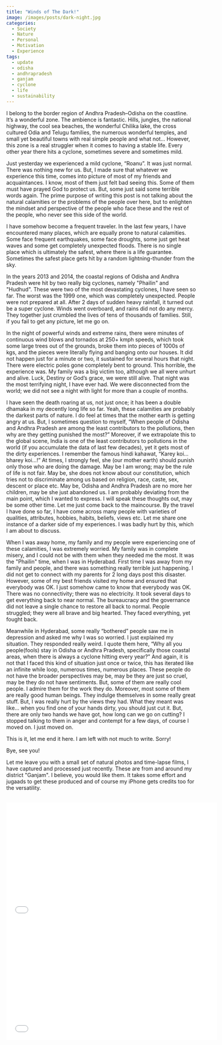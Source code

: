 ```yaml
---
title: "Winds of The Dark!"
image: /images/posts/dark-night.jpg
categories: 
  - Society
  - Nature
  - Personal
  - Motivation
  - Experience
tags:
  - update
  - odisha
  - andhrapradesh
  - ganjam
  - cyclone
  - life
  - sustainability
---
```


I belong to the border region of Andhra Pradesh–Odisha on the coastline. It’s a wonderful zone. The ambience is fantastic. Hills, jungles, the national highway, the cool sea beaches, the wonderful Chilika lake, the cross cultured Odia and Telugu families, the numerous wonderful temples, and small yet beautiful towns with real simple people and what not... However, this zone is a real struggler when it comes to having a stable life. Every other year there hits a cyclone, sometimes severe and sometimes mild.

Just yesterday we experienced a mild cyclone, “Roanu”. It was just normal. There was nothing new for us. But, I made sure that whatever we experience this time, comes into picture of most of my friends and acquaintances. I know, most of them just felt bad seeing this. Some of them must have prayed God to protect us. But, some just said some terrible words again. The prime purpose of writing this post is not talking about the natural calamities or the problems of the people over here, but to enlighten the mindset and perspective of the people who face these and the rest of the people, who never see this side of the world.

I have somehow become a frequent traveler. In the last few years, I have encountered many places, which are equally prone to natural calamities. Some face frequent earthquakes, some face droughts, some just get heat waves and some get completely unexpected floods. There is no single place which is ultimately the safest, where there is a life guarantee. Sometimes the safest place gets hit by a random lightning-thunder from the sky.

In the years 2013 and 2014, the coastal regions of Odisha and Andhra Pradesh were hit by two really big cyclones, namely "Phailin" and "Hudhud". These were two of the most devastating cyclones, I have seen so far. The worst was the 1999 one, which was completely unexpected. People were not prepared at all. After 2 days of sudden heavy rainfall, it turned out be a super cyclone. Winds went overboard, and rains did not do any mercy. They together just crumbled the lives of tens of thousands of families. Still, if you fail to get any picture, let me go on.

In the night of powerful winds and extreme rains, there were minutes of continuous wind blows and tornados at 250+ kmph speeds, which took some large trees out of the grounds, broke them into pieces of 1000s of kgs, and the pieces were literally flying and banging onto our houses. It did not happen just for a minute or two, it sustained for several hours that night. There were electric poles gone completely bent to ground. This horrible, the experience was. My family was a big victim too, although we all were unhurt and alive. Luck, Destiny or God’s grace, we were still alive. That night was the most terrifying night, I have ever had. We were disconnected from the world; we did not see a night with light for more than a couple of months.

I have seen the death roaring at us, not just once; it has been a double dhamaka in my decently long life so far. Yeah, these calamities are probably the darkest parts of nature. I do feel at times that the mother earth is getting angry at us. But, I sometimes question to myself, “When people of Odisha and Andhra Pradesh are among the least contributors to the pollutions, then why are they getting punished the most?” Moreover, if we extrapolate this to the global scene, India is one of the least contributors to pollutions in the world (if you accumulate the data of last few decades), yet it gets most of the dirty experiences. I remember the famous hindi kahawat, “Karey koi… bharey koi…!” At times, I strongly feel, she (our mother earth) should punish only those who are doing the damage. May be I am wrong; may be the rule of life is not fair. May be, she does not know about our constitution, which tries not to discriminate among us based on religion, race, caste, sex, descent or place etc. May be, Odisha and Andhra Pradesh are no more her children, may be she just abandoned us. I am probably deviating from the main point, which I wanted to express. I will speak these thoughts out, may be some other time. Let me just come back to the maincourse. By the travel I have done so far, I have come across many people with varieties of qualities, attributes, hobbies, habits, beliefs, views etc. Let me share one instance of a darker side of my experiences. I was badly hurt by this, which I am about to discuss.

When I was away home, my family and my people were experiencing one of these calamities, I was extremely worried. My family was in complete misery, and I could not be with them when they needed me the most. It was the "Phailin" time, when I was in Hyderabad. First time I was away from my family and people, and there was something really terrible just happening. I did not get to connect with my parents for 2 long days post this disaster. However, some of my best friends visited my home and ensured that everybody was OK. I just somehow came to know that everybody was OK. There was no connectivity; there was no electricity. It took several days to get everything back to near normal. The bureaucracy and the governance did not leave a single chance to restore all back to normal. People struggled; they were all brave and big hearted. They faced everything, yet fought back.

Meanwhile in Hyderabad, some really “bothered” people saw me in depression and asked me why I was so worried. I just explained my situation. They responded really weird. I quote them here, “Why all you people(fools) stay in Odisha or Andhra Pradesh, specifically those coastal areas, when there is always a cyclone hitting every year?” And again, it is not that I faced this kind of situation just once or twice, this has iterated like an infinite while loop, numerous times, numerous places. These people do not have the broader perspectives may be, may be they are just so cruel, may be they do not have sentiments.  But, some of them are really cool people. I admire them for the work they do. Moreover, most some of them are really good human beings. They indulge themselves in some really great stuff. But, I was really hurt by the views they had. What they meant was like… when you find one of your hands dirty, you should just cut it. But, there are only two hands we have got, how long can we go on cutting? I stopped talking to them in anger and contempt for a few days, of course I moved on. I just moved on.

This is it, let me end it here.
I am left with not much to write. Sorry!

Bye, see you!

Let me leave you with a small set of natural photos and time-lapse films, I have captured and processed just recently. These are from and around my district "Ganjam". I believe, you would like them. It takes some effort and jugaads to get these produced and of course my iPhone gets credits too for the versatility.

<img class="img-responsive" src="/images/posts/places/berhampur-railway.JPG" alt="" title="Brahmapur Railway Station">

<img class="img-responsive" src="/images/posts/places/gopalpur-beach.JPG" alt="" title="Gopalpur Sea Beach">

<img class="img-responsive" src="/images/posts/places/chilika-on-train.JPG" alt="" title="The Chilika Lake - Clicked from Train">

<img class="img-responsive" src="/images/posts/life/roanu-cyclone.jpg" alt="" title="The Roanu Cyclone">

<iframe width="560" height="315" src="//www.youtube.com/embed/_s8xQ3gOaNg"  frameborder="0"> </iframe>

<iframe width="560" height="315" src="//www.youtube.com/embed/O0Q3gIuF-Bc"  frameborder="0"> </iframe>

